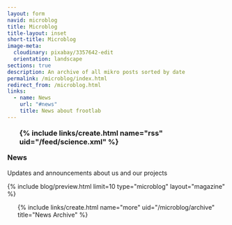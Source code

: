 ```yaml
---
layout: form
navid: microblog
title: Microblog
title-layout: inset
short-title: Microblog
image-meta:
  cloudinary: pixabay/3357642-edit
  orientation: landscape
sections: true
description: An archive of all mikro posts sorted by date
permalink: /microblog/index.html
redirect_from: /microblog.html
links:
  - name: News
    url: "#news"
    title: News about frootlab
---
```


<section class="dark-grey" id="news">
  <h3>
    <ul class="tiny squared white icons" style="float: right; margin-top: -0.3em;">
      {% include links/create.html name="rss" uid="/feed/science.xml" %}
    </ul>
    <b>News</b>
  </h3>
  <p>Updates and announcements about us and our projects</p>
</section>
<section class="grey">
  {% include blog/preview.html limit=10 type="microblog" layout="magazine" %}
</section>
<section class="grey">
  <ul class="small centered white icons">
    {% include links/create.html name="more" uid="/microblog/archive" title="News Archive" %}
  </ul>
</section>

<section></section>
